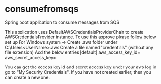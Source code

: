# consumefromsqs
Spring boot application to consume messages from SQS

This application uses DefaultAWSCredentialsProviderChain to create AWSCredentialsProvider instance.
To use this approve please follow below set up
For Windows system ->
Create .aws folder under C:\Users\<UserName>\.aws
Create a file named "credentials" (without any file extension)
Add the below entries
[default]
aws_access_key_id=<Your Access Key ID>
aws_secret_access_key=<Your secret Access key>
  
  You can get the access key id and secret access key under your aws log in go to "My Security Credentials". If you have not created earlier, then you can create a new one.
